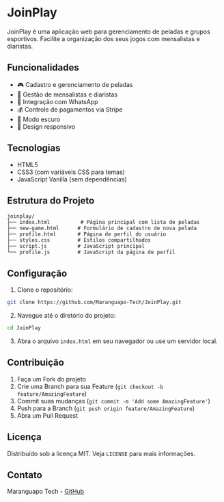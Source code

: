 # JoinPlay

JoinPlay é uma aplicação web para gerenciamento de peladas e grupos esportivos. Facilite a organização dos seus jogos com mensalistas e diaristas.

## Funcionalidades

- 🎮 Cadastro e gerenciamento de peladas
- 👥 Gestão de mensalistas e diaristas
- 💬 Integração com WhatsApp
- 💰 Controle de pagamentos via Stripe
- 🌙 Modo escuro
- 📱 Design responsivo

## Tecnologias

- HTML5
- CSS3 (com variáveis CSS para temas)
- JavaScript Vanilla (sem dependências)

## Estrutura do Projeto

```
joinplay/
├── index.html          # Página principal com lista de peladas
├── new-game.html      # Formulário de cadastro de nova pelada
├── profile.html       # Página de perfil do usuário
├── styles.css         # Estilos compartilhados
├── script.js          # JavaScript principal
└── profile.js         # JavaScript da página de perfil
```

## Configuração

1. Clone o repositório:
```bash
git clone https://github.com/Maranguapo-Tech/JoinPlay.git
```

2. Navegue até o diretório do projeto:
```bash
cd JoinPlay
```

3. Abra o arquivo `index.html` em seu navegador ou use um servidor local.

## Contribuição

1. Faça um Fork do projeto
2. Crie uma Branch para sua Feature (`git checkout -b feature/AmazingFeature`)
3. Commit suas mudanças (`git commit -m 'Add some AmazingFeature'`)
4. Push para a Branch (`git push origin feature/AmazingFeature`)
5. Abra um Pull Request

## Licença

Distribuído sob a licença MIT. Veja `LICENSE` para mais informações.

## Contato

Maranguapo Tech - [GitHub](https://github.com/Maranguapo-Tech)
